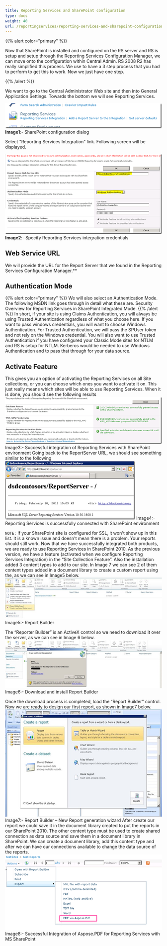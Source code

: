 ```yaml
---
title: Reporting Services and SharePoint configuration
type: docs
weight: 40
url: /reportingservices/reporting-services-and-sharepoint-configuration/
---
```


{{% alert color="primary" %}}

Now that SharePoint is installed and configured on the RS server and RS is setup and setup through the Reporting Services Configuration Manager, we can move onto the configuration within Central Admin. RS 2008 R2 has really simplified this process. We use to have a 3 step process that you had to perform to get this to work. Now we just have one step.

{{% /alert %}}

We want to go to the Central Administrator Web site and then into General Application Settings. Towards the bottom we will see Reporting Services.

![todo:image_alt_text](reporting-services-and-sharepoint-configuration_1.png)
**Image1**:- SharePoint configuration dialog

Select "Reporting Services Integration" link. Following screen will be displayed.

![todo:image_alt_text](reporting-services-and-sharepoint-configuration_2.png)
**Image2**:- Specify Reporting Services integration credentials

## **Web Service URL**
We will provide the URL for the Report Server that we found in the Reporting Services Configuration Manager.**
## **Authentication Mode**
{{% alert color="primary" %}} We will also select an Authentication Mode. The following MSDN link goes through in detail what these are. Security Overview for Reporting Services in SharePoint Integrated Mode.
{{% /alert %}}
In short, if your site is using Claims Authentication, you will always be using Trusted Authentication regardless of what you choose here. If you want to pass windows credentials, you will want to choose Windows Authentication. For Trusted Authentication, we will pass the SPUser token and not rely on the Windows credential. You will also want to use Trusted Authentication if you have configured your Classic Mode sites for NTLM and RS is setup for NTLM. Kerberos would be needed to use Windows Authentication and to pass that through for your data source.
## **Activate Feature**
This gives you an option of activating the Reporting Services on all Site collections, or you can choose which ones you want to activate it on. This just really means which sites will be able to use Reporting Services. When it is done, you should see the following results ![todo:image_alt_text](reporting-services-and-sharepoint-configuration_3.png) Image3:- Successful integration of Reporting Services with SharePoint environment Going back to the ReportServer URL, we should see something similar to the following ![todo:image_alt_text](reporting-services-and-sharepoint-configuration_4.png) Image4:- Reporting Services is successfully connected with SharePoint environment

`NOTE:` If your SharePoint site is configured for SSL, it won't show up in this list. It is a known issue and doesn't mean there is a problem. Your reports should still work. Now that we have successfully integrated both products, we are ready to use Reporting Services in SharePoint 2010. As the previous version, we have a feature (activated when we configure Reporting Services Integration) in the “Site Collection Feature”. Also the installation added 3 content types to add to our site. In Image 7 we can see 2 of them content types added in a document library to create a custom report using the, as we can see in Image5 below. ![todo:image_alt_text](reporting-services-and-sharepoint-configuration_5.png) Image5:- Report Builder

The “Reporter Builder” is an ActiveX control so we need to download it over the server, as we can see in Image 6 below. ![todo:image_alt_text](reporting-services-and-sharepoint-configuration_6.png) Image6:- Download and install Report Builder

Once the download process is completed, load the “Report Builder” control. Now we are ready to design our first report, as shown in Image7 below. ![todo:image_alt_text](reporting-services-and-sharepoint-configuration_7.png) Image7:- Report Builder – New Report generation wizard
After create our report we could save it in the document library created to put the reports in our SharePoint 2010. The other content type must be used to create shared connection as data source and save them in a document library in SharePoint. We can create a document library, add this content type and after we can have our connections available to change the data source of the reports. ![todo:image_alt_text](reporting-services-and-sharepoint-configuration_8.png) Image8:- Successful Integration of Aspose.PDF for Reporting Services with MS SharePoint
